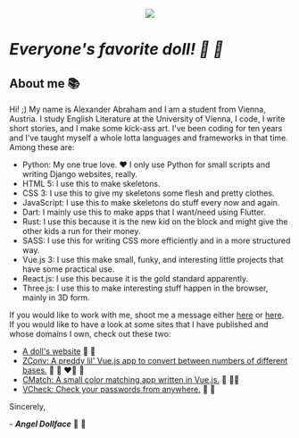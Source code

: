 <p align="center">
 <img src="https://angeldollface.art/assets/images/site/banner/banner.png"/>
</p>

# ***Everyone's favorite doll! :dolls: :ribbon:***

## About me :books:

Hi! ;) My name is Alexander Abraham and I am a student from Vienna, Austria. I study English Literature at the University of Vienna, I code, I write short stories, and I make some kick-ass art. I've been coding for ten years and I've taught myself a whole lotta languages and frameworks in that time. Among these are:

- Python: My one true love. :heart: I only use Python for small scripts and writing Django websites, really.
- HTML 5: I use this to make skeletons.
- CSS 3: I use this to give my skeletons some flesh and pretty clothes.
- JavaScript: I use this to make skeletons do stuff every now and again.
- Dart: I mainly use this to make apps that I want/need using Flutter.
- Rust: I use this because it is the new kid on the block and might give the other kids a run for their money.
- SASS: I use this for writing CSS more efficiently and in a more structured way.
- Vue.js 3: I use this make small, funky, and interesting little projects that have some practical use.
- React.js: I use this because it is the gold standard apparently.
- Three.js: I use this to make interesting stuff happen in the browser, mainly in 3D form.

If you would like to work with me, shoot me a message either [here](https://twitter.com/angeldollface66) or [here](mailto:youreccentricity@outlook.com).
If you would like to have a look at some sites that I have published and whose domains I own, check out these two:

- [A doll's website](https://angeldollface.art) :dolls: :ribbon:
- [ZConv: A preddy lil' Vue.js app to convert between numbers of different bases.](https://angeldollface.art/zconv) :ribbon: :rocket: :heart_on_fire: :unicorn:
- [CMatch: A small color matching app written in Vue.js.](https://angeldollface.art/cmatch) :art: :artist:
- [VCheck: Check your passwords from anywhere.](https://angeldollface.art/vcheck) :ribbon: :rocket:

Sincerely,

\- ***Angel Dollface*** :dolls: :ribbon:
